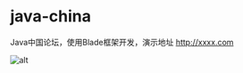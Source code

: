 # java-china

Java中国论坛，使用Blade框架开发，演示地址 http://xxxx.com

![alt](http://7xsk2r.com2.z0.glb.clouddn.com/QQ20160403-1.png)

